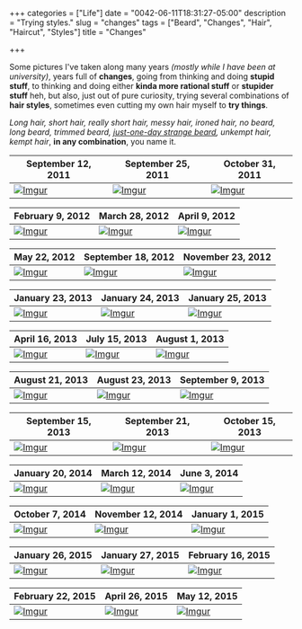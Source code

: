 +++
categories = ["Life"]
date = "0042-06-11T18:31:27-05:00"
description = "Trying styles."
slug = "changes"
tags = ["Beard", "Changes", "Hair", "Haircut", "Styles"]
title = "Changes"

+++

Some pictures I've taken along many years *(mostly while I have been at university)*, years full of **changes**, going from thinking and doing **stupid stuff**, to thinking and doing either **kinda more rational stuff** or **stupider stuff** heh, but also, just out of pure curiosity, trying several combinations of **hair styles**, sometimes even cutting my own hair myself to **try things**.

*Long hair, short hair, really short hair, messy hair, ironed hair, no beard, long beard, trimmed beard, [just-one-day strange beard](https://i.imgur.com/08QYPLZ.jpg), unkempt hair, kempt hair*, **in any combination**, you name it.

| September 12, 2011  | September 25, 2011  | October 31, 2011 |
|---|---|---|
| [![][01]][01] | [![][02]][02] | [![][03]][03] |

| February 9, 2012  | March 28, 2012  | April 9, 2012 |
|---|---|---|
| [![][04]][04] | [![][05]][05] | [![][06]][06] |

| May 22, 2012  | September 18, 2012 | November 23, 2012 |
|---|---|---|
| [![][07]][07] | [![][08]][08] | [![][09]][09] |

| January 23, 2013 | January 24, 2013 | January 25, 2013 |
|---|---|---|
| [![][10]][10] | [![][11]][11] | [![][12]][12] |

| April 16, 2013 | July 15, 2013 | August 1, 2013 |
|---|---|---|
| [![][13]][13] | [![][14]][14] | [![][15]][15] |

| August 21, 2013 | August 23, 2013 | September 9, 2013 |
|---|---|---|
| [![][16]][16] | [![][17]][17] | [![][18]][18] |

| September 15, 2013 | September 21, 2013 | October 15, 2013  |
|---|---|---|
| [![][19]][19] | [![][20]][20]  | [![][21]][21] |

| January 20, 2014 | March 12, 2014 | June 3, 2014 |
|---|---|---|
| [![][22]][22] | [![][23]][23]  | [![][24]][24] |

| October 7, 2014 | November 12, 2014 | January 1, 2015 |
|---|---|---|
| [![][25]][25] | [![][26]][26] | [![][27]][27] |

| January 26, 2015 | January 27, 2015 | February 16, 2015 |
|---|---|---|
| [![][28]][28] | [![][29]][29] | [![][30]][30] |

| February 22, 2015 | April 26, 2015 | May 12, 2015 |
|---|---|---|
| [![][31]][31] | [![][32]][32] | [![][33]][33] |


[01]: https://i.imgur.com/MlP3PJy.jpg "Imgur"
[02]: https://i.imgur.com/fjtZtMV.jpg "Imgur"
[03]: https://i.imgur.com/IEFGyyx.jpg "Imgur"

[04]: https://i.imgur.com/VZ6utWn.jpg "Imgur"
[05]: https://i.imgur.com/EsGNBH2.jpg "Imgur"
[06]: https://i.imgur.com/yrzwyDu.jpg "Imgur"

[07]: https://i.imgur.com/jrIFyRP.jpg "Imgur"
[08]: https://i.imgur.com/CTKS2Oj.jpg "Imgur"
[09]: https://i.imgur.com/08QYPLZ.jpg "Imgur"

[10]: https://i.imgur.com/qAOGi4Q.jpg "Imgur"
[11]: https://i.imgur.com/vS0jdQr.jpg "Imgur"
[12]: https://i.imgur.com/swRt13o.jpg "Imgur"

[13]: https://i.imgur.com/lc6sdPN.jpg "Imgur"
[14]: https://i.imgur.com/9J8gJy2.jpg "Imgur"
[15]: https://i.imgur.com/062rAM7.jpg "Imgur"

[16]: https://i.imgur.com/0B0xFNp.jpg "Imgur"
[17]: https://i.imgur.com/uIpdQT0.jpg "Imgur"
[18]: https://i.imgur.com/CxfiICG.jpg "Imgur"

[19]: https://i.imgur.com/wSH2vox.jpg "Imgur"
[20]: https://i.imgur.com/MhNbBtD.jpg "Imgur"
[21]: https://i.imgur.com/ivcneBn.jpg "Imgur"

[22]: https://i.imgur.com/QTEO7kA.jpg "Imgur"
[23]: https://i.imgur.com/Ez525sK.jpg "Imgur"
[24]: https://i.imgur.com/nzL5SdX.jpg "Imgur"

[25]: https://i.imgur.com/BfZ9cVy.jpg "Imgur"
[26]: https://i.imgur.com/ahx8LFr.jpg "Imgur"
[27]: https://i.imgur.com/88uNY75.jpg "Imgur"

[28]: https://i.imgur.com/Gd9lbMU.jpg "Imgur"
[29]: https://i.imgur.com/F8lqC0I.jpg "Imgur"
[30]: https://i.imgur.com/33UlaAT.jpg "Imgur"

[31]: https://i.imgur.com/gTHmNpD.jpg "Imgur"
[32]: https://i.imgur.com/Jl6exa6.jpg "Imgur"
[33]: https://i.imgur.com/9MVBtTO.png "Imgur"
